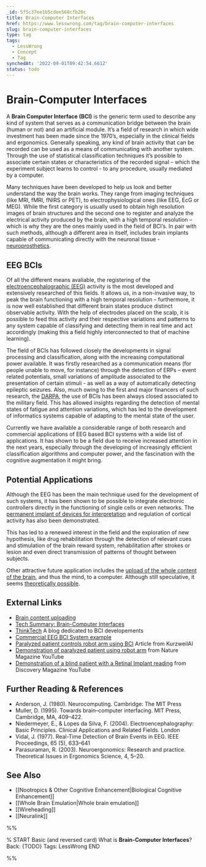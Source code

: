 ```yaml
---
_id: 5f5c37ee1b5cdee568cfb28c
title: Brain-Computer Interfaces
href: https://www.lesswrong.com/tag/brain-computer-interfaces
slug: brain-computer-interfaces
type: tag
tags:
  - LessWrong
  - Concept
  - Tag
synchedAt: '2022-09-01T09:42:54.661Z'
status: todo
---
```


# Brain-Computer Interfaces

A **Brain Computer Interface (BCI)** is the generic term used to describe any kind of system that serves as a communication bridge between the brain (human or not) and an artificial module. It’s a field of research in which wide investment has been made since the 1970’s, especially in the clinical fields and ergonomics. Generally speaking, any kind of brain activity that can be recorded can be used as a means of communicating with another system. Through the use of statistical classification techniques it’s possible to associate certain states or characteristics of the recorded signal – which the experiment subject learns to control - to any procedure, usually mediated by a computer.

Many techniques have been developed to help us look and better understand the way the brain works. They range from imaging techniques (like MRI, fMRI, fNIRS or PET), to electrophysiological ones (like EEG, EcG or MEG). While the first category is usually used to obtain high resolution images of brain structures and the second one to register and analyze the electrical activity produced by the brain, with a high temporal resolution – which is why they are the ones mainly used in the field of BCI’s. In pair with such methods, although a different area in itself, includes brain implants capable of communicating directly with the neuronal tissue - [neuroprosthetics](http://en.wikipedia.org/wiki/Neuroprosthetics).

## EEG BCIs

Of all the different means avaliable, the registering of the [electroencephalographic (EEG)](http://en.wikipedia.org/wiki/Electroencephalography) activity is the most developed and extensively researched of this fields. It allows us, in a non-invasive way, to peak the brain functioning with a high temporal resolution – furthermore, it is now well established that different brain states produce distinct observable activity. With the help of electrodes placed on the scalp, it is possible to feed this activity and their respective variations and patterns to any system capable of classifying and detecting them in real time and act accordingly (making this a field highly interconnected to that of machine learning).

The field of BCIs has followed closely the developments in signal processing and classification, along with the increasing computational power available. It was firstly researched as a communication means (for people unable to move, for instance) through the detection of ERPs – event related potentials, small variations of amplitude associated to the presentation of certain stimuli - as well as a way of automatically detecting epileptic seizures. Also, much owing to the first and major financers of such research, the [DARPA](http://en.wikipedia.org/wiki/DARPA), the use of BCIs has been always closed associated to the military field. This has allowed insights regarding the detection of mental states of fatigue and attention variations, which has led to the development of informatics systems capable of adapting to the mental state of the user.

Currently we have available a considerable range of both research and commercial applications of EEG based BCI systems with a wide list of applications. It has shown to be a field due to receive increased attention in the next years, especially through the developing of increasingly efficient classification algorithms and computer power, and the fascination with the cognitive augmentation it might bring.

## Potential Applications

Although the EEG has been the main technique used for the development of such systems, it has been shown to be possible to integrate electronic controllers directly in the functioning of single cells or even networks. The [permanent implant of devices for interpretation](http://www.wired.com/wired/archive/10.09/vision.html) and regulation of cortical activity has also been demonstrated.

This has led to a renewed interest in the field and the exploration of new hypothesis, like drug rehabilitation through the detection of relevant cues and stimulation of the brain reward system, rehabilitation after strokes or lesion and even direct transmission of patterns of thought between subjects.

Other attractive future application includes the [upload of the whole content of the brain](http://www.sim.me.uk/neural/JournalArticles/Bamford2012IJMC.pdf), and thus the mind, to a computer. Although still speculative, it seems [theoretically possible](http://intelligence.org/files/CoalescingMinds.pdf).

## External Links

- [Brain content uploading](http://intelligence.org/files/CoalescingMinds.pdf)
- [Tech Summary: Brain-Computer Interfaces](http://intelligence.org/brain-computer-interfaces/)
- [ThinkTech](http://thinktechuk.wordpress.com/) A blog dedicated to BCI developements
- [Commercial EEG BCI System example](http://www.emotiv.com)
- [Paralyzed patient controls robot arm using BCI](http://www.kurzweilai.net/people-with-paralysis-control-robotic-arms-using-brain-computer-interface) Article from KurzweilAI
- [Demonstration of paralyzed patient using robot arm](http://www.youtube.com/watch?v=ogBX18maUiM) from Nature Magazine YouTube
- [Demonstration of a blind patient with a Retinal Implant reading](http://www.youtube.com/watch?v=g0rRvBd7Dew&feature=endscreen&NR=1) from Discovery Magazine YouTube

## Further Reading & References

- Anderson, J. (1980). Neurocomputing. Cambridge: The MIT Press
- Muller, D. (1995). Towards brain–computer interfacing. MIT Press, Cambridge, MA, 409–422.
- Niedermeyer, E., & Lopes da Silva, F. (2004). Electroencephalography: Basic Principles. Clinical Applications and Related Fields. London
- Vidal, J. (1977). Real-Time Detection of Brain Events in EEG. IEEE Proceedings, 65 (5), 633–641
- Parasuraman, R. (2003). Neuroergonomics: Research and practice. Theoretical Issues in Ergonomics Science, 4, 5–20.

## See Also

- [[Nootropics & Other Cognitive Enhancement|Biological Cognitive Enhancement]]
- [[Whole Brain Emulation|Whole brain emulation]]
- [[Wireheading]]
- [[Neuralink]]


%%

% START
Basic (and reversed card)
What is **Brain-Computer Interfaces**?
Back: {TODO}
Tags: LessWrong
END
<!--ID: 1663157017507-->


%%
	
